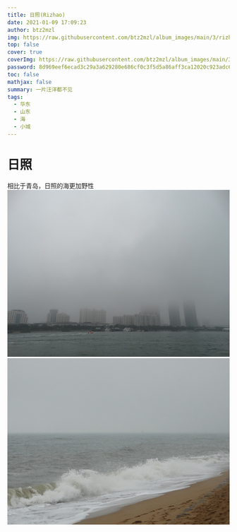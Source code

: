 ```yaml
---
title: 日照(Rizhao)
date: 2021-01-09 17:09:23
author: btz2mzl
img: https://raw.githubusercontent.com/btz2mzl/album_images/main/3/rizhao_2.jpg
top: false
cover: true
coverImg: https://raw.githubusercontent.com/btz2mzl/album_images/main/3/rizhao_2.jpg
password: 8d969eef6ecad3c29a3a629280e686cf0c3f5d5a86aff3ca12020c923adc6c92
toc: false
mathjax: false
summary: 一片汪洋都不见
tags:
  - 华东
  - 山东
  - 海
  - 小城
---
```

# 日照
相比于青岛，日照的海更加野性
![仙气环绕的日照城区（万平口视角）](https://raw.githubusercontent.com/btz2mzl/album_images/main/3/rizhao_1.jpg)
![“惊涛拍岸，卷起千堆雪”](https://raw.githubusercontent.com/btz2mzl/album_images/main/3/rizhao_2.jpg)
